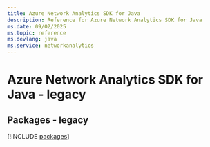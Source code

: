 ```yaml
---
title: Azure Network Analytics SDK for Java
description: Reference for Azure Network Analytics SDK for Java
ms.date: 09/02/2025
ms.topic: reference
ms.devlang: java
ms.service: networkanalytics
---
```

# Azure Network Analytics SDK for Java - legacy
## Packages - legacy
[!INCLUDE [packages](network-analytics-index.md)]